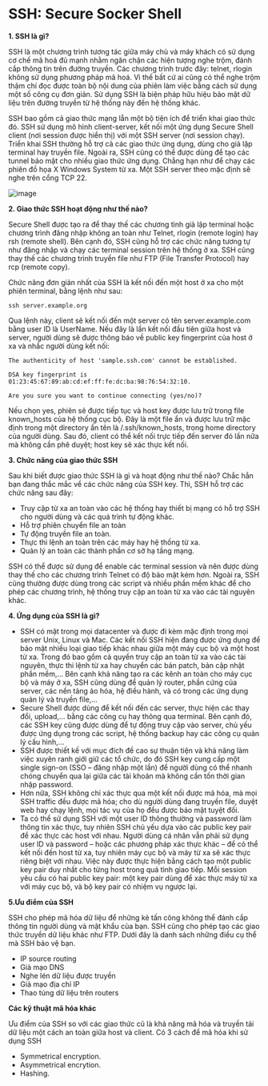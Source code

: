 # SSH: Secure Socker Shell

**1. SSH là gì?**

SSH là một chương trình tương tác giữa máy chủ và máy khách có sử dụng cơ chế mã hoá đủ mạnh nhằm ngăn chặn các hiện tượng nghe trộm, đánh cắp thông tin trên đường truyền. Các chương trình trước đây: telnet, rlogin không sử dụng phương pháp mã hoá. Vì thế bất cứ ai cũng có thể nghe trộm thậm chí đọc được toàn bộ nội dung của phiên làm việc bằng cách sử dụng một số công cụ đơn giản. Sử dụng SSH là biện pháp hữu hiệu bảo mật dữ liệu trên đường truyền từ hệ thống này đến hệ thống khác.

SSH bao gồm cả giao thức mạng lẫn một bộ tiện ích để triển khai giao thức đó. SSH sử dụng mô hình client-server, kết nối một ứng dụng Secure Shell client (nơi session được hiển thị) với một SSH server (nơi session chạy). Triển khai SSH thường hỗ trợ cả các giao thức ứng dụng, dùng cho giả lập terminal hay truyền file. Ngoài ra, SSH cũng có thể được dùng để tạo các tunnel bảo mật cho nhiều giao thức ứng dụng. Chẳng hạn như để chạy các phiên đồ họa X Windows System từ xa. Một SSH server theo mặc định sẽ nghe trên cổng TCP 22.

![image](https://user-images.githubusercontent.com/48250210/158010704-5ef5112c-3c17-4b2b-bae3-b64c630d4d9e.png)

**2. Giao thức SSH hoạt động như thế nào?**

Secure Shell được tạo ra để thay thế các chương tình giả lập terminal hoặc chương trình đăng nhập không an toàn như Telnet, rlogin (remote login) hay rsh (remote shell). Bên cạnh đó, SSH cũng hỗ trợ các chức năng tương tự như đăng nhập và chạy các terminal session trên hệ thống ở xa. SSH cũng thay thế các chương trình truyền file như FTP (File Transfer Protocol) hay rcp (remote copy).

Chức năng đơn giản nhất của SSH là kết nối đến một host ở xa cho một phiên terminal, bằng lệnh như sau:

    ssh server.example.org
    
Qua lệnh này, client sẽ kết nối đến một server có tên server.example.com bằng user ID là UserName. Nếu đây là lần kết nối đầu tiên giữa host và server, người dùng sẽ được thông báo về public key fingerprint của host ở xa và nhắc người dùng kết nối:


    The authenticity of host 'sample.ssh.com' cannot be established.

    DSA key fingerprint is 
    01:23:45:67:89:ab:cd:ef:ff:fe:dc:ba:98:76:54:32:10.

    Are you sure you want to continue connecting (yes/no)?

Nếu chọn yes, phiên sẽ được tiếp tục và host key được lưu trữ trong file known_hosts của hệ thống cục bộ. Đây là một file ẩn và được lưu trữ mặc định trong một directory ẩn tên là /.ssh/known_hosts, trong home directory của người dùng. Sau đó, client có thể kết nối trực tiếp đến server đó lần nữa mà không cần phê duyệt; host key sẽ xác thực kết nối.

**3. Chức năng của giao thức SSH**

Sau khi biết được giao thức SSH là gì và hoạt động như thế nào? Chắc hẳn bạn đang thắc mắc về các chức năng của SSH key. Thì, SSH hỗ trợ các chức năng sau đây:

* Truy cập từ xa an toàn vào các hệ thống hay thiết bị mạng có hỗ trợ SSH cho người dùng và các quá trình tự động khác.
* Hỗ trợ phiên chuyển file an toàn
* Tự động truyền file an toàn.
* Thực thi lệnh an toàn trên các máy hay hệ thống từ xa.
* Quản lý an toàn các thành phần cơ sở hạ tầng mạng.

SSH có thể được sử dụng để enable các terminal session và nên được dùng thay thế cho các chương trình Telnet có độ bảo mật kém hơn. Ngoài ra, SSH cũng thường được dùng trong các script và nhiều phần mềm khác để cho phép các chương trình, hệ thống truy cập an toàn từ xa vào các tài nguyên khác.

**4. Ứng dụng của SSH là gì?**

* SSH có mặt trong mọi datacenter và được đi kèm mặc định trong mọi server Unix, Linux và Mac. Các kết nối SSH hiện đang được ứng dụng để bảo mật nhiều loại giao tiếp khác nhau giữa một máy cục bộ và một host từ xa. Trong đó bao gồm cả quyền truy cập an toàn từ xa vào các tài nguyên, thực thi lệnh từ xa hay chuyển các bản patch, bản cập nhật phần mềm,… Bên cạnh khả năng tạo ra các kênh an toàn cho máy cục bộ và máy ở xa, SSH cũng dùng để quản lý router, phần cứng của server, các nền tảng ảo hóa, hệ điều hành, và có trong các ứng dụng quản lý và truyền file,…
* Secure Shell được dùng để kết nối đến các server, thực hiện các thay đổi, upload,… bằng các công cụ hay thông qua terminal. Bên cạnh đó, các SSH key cũng được dùng để tự động truy cập vào server, chủ yếu được ứng dụng trong các script, hệ thống backup hay các công cụ quản lý cấu hình,…
* SSH được thiết kế với mục đích đề cao sự thuận tiện và khả năng làm việc xuyên ranh giới giữ các tổ chức, do đó SSH key cung cấp một single sign-on (SSO – đăng nhập một lần) để người dùng có thể nhanh chóng chuyển qua lại giữa các tài khoản mà không cần tốn thời gian nhập password.
* Hơn nữa, SSH không chỉ xác thực qua một kết nối được mã hóa, mà mọi SSH traffic đều được mã hóa; cho dù người dùng đang truyền file, duyệt web hay chạy lệnh, mọi tác vụ của họ đều được bảo mật tuyệt đối.
* Ta có thể sử dụng SSH với một user ID thông thường và password làm thông tin xác thực, tuy nhiên SSH chủ yếu dựa vào các public key pair để xác thực các host với nhau. Người dùng cá nhân vẫn phải sử dụng user ID và password – hoặc các phương pháp xác thực khác – để có thể kết nối đến host từ xa, tuy nhiên máy cục bộ và máy từ xa sẽ xác thực riêng biệt với nhau. Việc này được thực hiện bằng cách tạo một public key pair duy nhất cho từng host trong quá tình giao tiếp. Mỗi session yêu cầu có hai public key pair: một key pair dùng để xác thực máy từ xa với máy cục bộ, và bộ key pair có nhiệm vụ ngược lại.

**5.Ưu điểm của SSH**

SSH cho phép mã hóa dữ liệu để những kẻ tấn công không thể đánh cắp thông tin người dùng và mật khẩu của bạn. SSH cũng cho phép tạo các giao thức truyền dữ liệu khác như FTP. Dưới đây là danh sách những điều cụ thể mà SSH bảo vệ bạn.

* IP source routing
* Giả mạo DNS
* Nghe lén dữ liệu được truyền
* Giả mạo địa chỉ IP
* Thao túng dữ liệu trên routers

**Các kỹ thuật mã hóa khác**

Ưu điểm của SSH so với các giao thức cũ là khả năng mã hóa và truyền tải dữ liệu một cách an toàn giữa host và client.
Có 3 cách để mã hóa khi sử dụng SSH

* Symmetrical encryption.
* Asymmetrical encrytion.
* Hashing.
